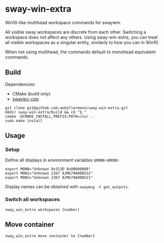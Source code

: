 # sway-win-extra

Win10-like multihead workspace commands for swaywm.

All visible sway workspaces are discrete from each other. Switching a workspace does not affect any others. Using sway-win-extra, you can treat all visible workspaces as a singular entity, similarly to how you can in Win10.

When not using multihead, the commands default to monohead equivalent commands.

## Build

Dependencies:
- CMake (build only)
- [swayipc-cpp](https://github.com/aokellermann/swayipc-cpp)

```shell
git clone git@github.com:aokellermann/sway-win-extra.git
mkdir sway-win-extra/build && cd "$_"
cmake -DCMAKE_INSTALL_PREFIX:PATH=/usr ..
sudo make install
```

## Usage

### Setup
Define all displays in environment variables `$MON0`-`$MON9`:
```shell
export MON0="Unknown 0x313D 0x00000000"
export MON1="Unknown 2367 AJMG79A000532"
export MON2="Unknown 2367 AJMG79A000521"
```

Display names can be obtained with `swaymsg -t get_outputs`.

### Switch all workspaces

```shell
sway_win_extra workspaces [number]
```

## Move container

```shell
sway_win_extra move container to [number]
```

